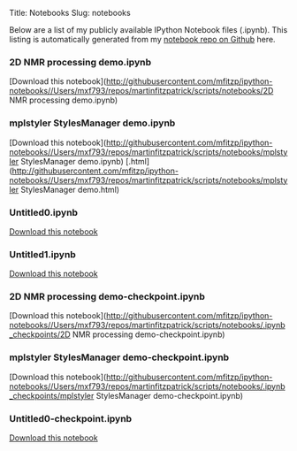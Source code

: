Title: Notebooks
Slug: notebooks

Below are a list of my publicly available IPython Notebook files (.ipynb). This listing is
automatically generated from my [notebook repo on Github](http://github.com/mfitzp/ipython-notebooks) here.


### 2D NMR processing demo.ipynb


[Download this notebook](http://githubusercontent.com/mfitzp/ipython-notebooks//Users/mxf793/repos/martinfitzpatrick/scripts/notebooks/2D NMR processing demo.ipynb)


### mplstyler StylesManager demo.ipynb


[Download this notebook](http://githubusercontent.com/mfitzp/ipython-notebooks//Users/mxf793/repos/martinfitzpatrick/scripts/notebooks/mplstyler StylesManager demo.ipynb)
[.html](http://githubusercontent.com/mfitzp/ipython-notebooks//Users/mxf793/repos/martinfitzpatrick/scripts/notebooks/mplstyler StylesManager demo.html)


### Untitled0.ipynb


[Download this notebook](http://githubusercontent.com/mfitzp/ipython-notebooks//Users/mxf793/repos/martinfitzpatrick/scripts/notebooks/Untitled0.ipynb)


### Untitled1.ipynb


[Download this notebook](http://githubusercontent.com/mfitzp/ipython-notebooks//Users/mxf793/repos/martinfitzpatrick/scripts/notebooks/Untitled1.ipynb)


### 2D NMR processing demo-checkpoint.ipynb


[Download this notebook](http://githubusercontent.com/mfitzp/ipython-notebooks//Users/mxf793/repos/martinfitzpatrick/scripts/notebooks/.ipynb_checkpoints/2D NMR processing demo-checkpoint.ipynb)


### mplstyler StylesManager demo-checkpoint.ipynb


[Download this notebook](http://githubusercontent.com/mfitzp/ipython-notebooks//Users/mxf793/repos/martinfitzpatrick/scripts/notebooks/.ipynb_checkpoints/mplstyler StylesManager demo-checkpoint.ipynb)


### Untitled0-checkpoint.ipynb


[Download this notebook](http://githubusercontent.com/mfitzp/ipython-notebooks//Users/mxf793/repos/martinfitzpatrick/scripts/notebooks/.ipynb_checkpoints/Untitled0-checkpoint.ipynb)


